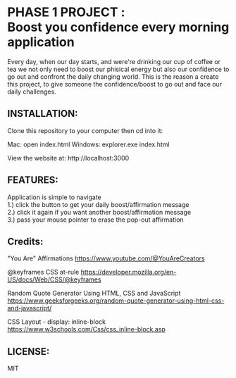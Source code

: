 # PHASE 1 PROJECT : <br>Boost you confidence every morning application

Every day, when our day starts, and were're drinking our cup of coffee or tea we not only need to boost our phisical energy but also our confidence to go out and confront the daily changing world. This is the reason a create this project, to give someone the confidence/boost to go out and face our daily challenges. 

## INSTALLATION:
Clone this repository to your computer then cd into it:

Mac: open index.html
Windows: explorer.exe index.html

View the website at: http://localhost:3000

## FEATURES:
Application is simple to navigate<br> 
1.) click the button to get your daily boost/affirmation message<br>
2.) click it again if you want another boost/affirmation message<br>
3.) pass your mouse pointer to erase the pop-out affirmation 

## Credits:

"You Are" Affirmations
https://www.youtube.com/@YouAreCreators

@keyframes CSS at-rule 
https://developer.mozilla.org/en-US/docs/Web/CSS/@keyframes

Random Quote Generator Using HTML, CSS and JavaScript
https://www.geeksforgeeks.org/random-quote-generator-using-html-css-and-javascript/

CSS Layout - display: inline-block
https://www.w3schools.com/Css/css_inline-block.asp

## LICENSE:
MIT 